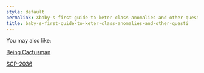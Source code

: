 ```yaml
---
style: default
permalink: Xbaby-s-first-guide-to-keter-class-anomalies-and-other-questi
title: baby-s-first-guide-to-keter-class-anomalies-and-other-questi
---
```

You may also like:

[Being Cactusman](http://scp-wiki.net/being-cactusman)

[SCP-2036](http://scp-wiki.net/scp-2036)
